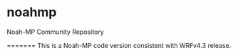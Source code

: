 # noahmp
Noah-MP Community Repository

=======
This is a Noah-MP code version consistent with WRFv4.3 release.
